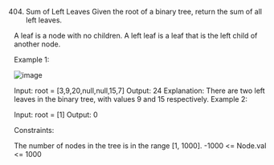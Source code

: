 404. Sum of Left Leaves
Given the root of a binary tree, return the sum of all left leaves.

A leaf is a node with no children. A left leaf is a leaf that is the left child of another node.

 

Example 1:


![image](https://github.com/Adityaraj05/LeetCode/assets/118068294/21f689f4-ae87-48c3-a266-0bcb9484e389)



Input: root = [3,9,20,null,null,15,7]
Output: 24
Explanation: There are two left leaves in the binary tree, with values 9 and 15 respectively.
Example 2:

Input: root = [1]
Output: 0
 

Constraints:

The number of nodes in the tree is in the range [1, 1000].
-1000 <= Node.val <= 1000

